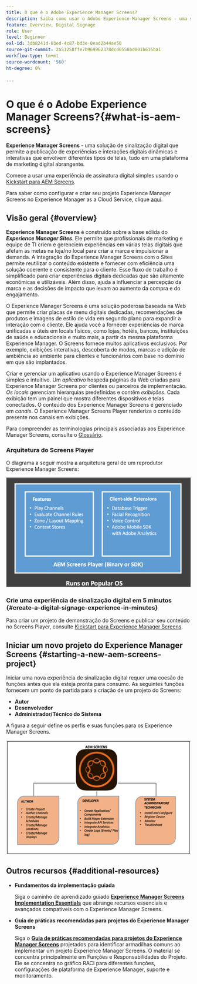 ```yaml
---
title: O que é o Adobe Experience Manager Screens?
description: Saiba como usar o Adobe Experience Manager Screens - uma solução de sinalização digital - que permite publicar experiências e interações digitais dinâmicas e interativas que envolvem diferentes tipos de telas, tudo em uma plataforma abrangente de marketing digital.
feature: Overview, Digital Signage
role: User
level: Beginner
exl-id: 3db8241d-03ed-4c87-bd3e-0ead2b44ae50
source-git-commit: 2a51258ffe7b969962378dcd0558bd001b616ba1
workflow-type: tm+mt
source-wordcount: '560'
ht-degree: 0%

---
```


# O que é o Adobe Experience Manager Screens?{#what-is-aem-screens}

**Experience Manager Screens** - uma solução de sinalização digital que permite a publicação de experiências e interações digitais dinâmicas e interativas que envolvem diferentes tipos de telas, tudo em uma plataforma de marketing digital abrangente.

Comece a usar uma experiência de assinatura digital simples usando o [Kickstart para AEM Screens](kickstart-for-aem-screens.md).

Para saber como configurar e criar seu projeto Experience Manager Screens no Experience Manager as a Cloud Service, clique [aqui](https://experienceleague.adobe.com/br/docs/experience-manager-screens/using/about-guide).

## Visão geral {#overview}

**Experience Manager Screens** é construído sobre a base sólida do ***Experience Manager Sites***. Ele permite que profissionais de marketing e equipe de TI criem e gerenciem experiências em várias telas digitais que afetam as metas na loja/no local para criar a marca e impulsionar a demanda. A integração do Experience Manager Screens com o Sites permite reutilizar o conteúdo existente e fornecer com eficiência uma solução coerente e consistente para o cliente. Esse fluxo de trabalho é simplificado para criar experiências digitais dedicadas que são altamente econômicas e utilizáveis. Além disso, ajuda a influenciar a percepção da marca e as decisões de impacto que levam ao aumento da compra e do engajamento.

O Experience Manager Screens é uma solução poderosa baseada na Web que permite criar placas de menu digitais dedicadas, recomendações de produtos e imagens de estilo de vida em segundo plano para expandir a interação com o cliente. Ele ajuda você a fornecer experiências de marca unificadas e úteis em locais físicos, como lojas, hotéis, bancos, instituições de saúde e educacionais e muito mais, a partir da mesma plataforma Experience Manager. O Screens fornece muitos aplicativos exclusivos. Por exemplo, exibições interativas, descoberta de modos, marcas e adição de ambiência ao ambiente para clientes e funcionários com base no domínio em que são implantados.

Criar e gerenciar um aplicativo usando o Experience Manager Screens é simples e intuitivo. Um *aplicativo* hospeda páginas da Web criadas para Experience Manager Screens por clientes ou parceiros de implementação. *Os locais* gerenciam hierarquias predefinidas e contêm *exibições*. Cada exibição tem um painel que mostra diferentes dispositivos e telas conectados. O conteúdo dos Experience Manager Screens é gerenciado em *canais*. O Experience Manager Screens Player renderiza o conteúdo presente nos canais em exibições.

Para compreender as terminologias principais associadas aos Experience Manager Screens, consulte o [Glossário](screens-glossary.md).

### Arquitetura do Screens Player

O diagrama a seguir mostra a arquitetura geral de um reprodutor Experience Manager Screens:

![chlimage_1-29](assets/chlimage_1-29.png)

### Crie uma experiência de sinalização digital em 5 minutos {#create-a-digital-signage-experience-in-minutes}

Para criar um projeto de demonstração do Screens e publicar seu conteúdo no Screens Player, consulte [Kickstart para Experience Manager Screens](kickstart-for-aem-screens.md).

## Iniciar um novo projeto do Experience Manager Screens {#starting-a-new-aem-screens-project}

Iniciar uma nova experiência de sinalização digital requer uma coesão de funções antes que ela esteja pronta para consumo. As seguintes funções fornecem um ponto de partida para a criação de um projeto do Screens:

* **Autor**
* **Desenvolvedor**
* **Administrador/Técnico do Sistema**

A figura a seguir define os perfis e suas funções para os Experience Manager Screens.

![chlimage_1-30](assets/chlimage_1-30.png)


## Outros recursos {#additional-resources}

* **Fundamentos da implementação guiada**

  Siga o caminho de aprendizado guiado **[Experience Manager Screens Implementation Essentials](https://experienceleague.adobe.com/?launch=AEM-7a)** que abrange recursos essenciais e avançados compatíveis com o Experience Manager Screens.

* **Guia de práticas recomendadas para projetos do Experience Manager Screens**

  Siga o **[Guia de práticas recomendadas para projetos do Experience Manager Screens](/help/using/about-guide.md)** projetados para identificar armadilhas comuns ao implementar um projeto Experience Manager Screens. O material se concentra principalmente em Funções e Responsabilidades do Projeto. Ele se concentra no gráfico RACI para diferentes funções, configurações de plataforma de Experience Manager, suporte e monitoramento.

<!-- DEAD LINK * **New Adobe Customer Support Experience**

   Follow **[Customer One for Enterprise Help](https://docs.adobe.com/content/help/en/customer-one/using/home.htmlhome.html#)** to learn more about Admin Console Support tickets. -->
